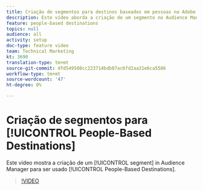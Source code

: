 ```yaml
---
title: Criação de segmentos para destinos baseados em pessoas no Adobe Audience Manager
description: Este vídeo aborda a criação de um segmento no Audience Manager para ser usado em Destinos baseados em pessoas.
feature: people-based destinations
topics: null
audience: all
activity: setup
doc-type: feature video
team: Technical Marketing
kt: 3690
translation-type: tm+mt
source-git-commit: dfd549508cc223714bdb07ac6fd2aa31e6ca5586
workflow-type: tm+mt
source-wordcount: '47'
ht-degree: 0%

---
```



# Criação de segmentos para [!UICONTROL People-Based Destinations]

Este vídeo mostra a criação de um [!UICONTROL segment] in Audience Manager para ser usado [!UICONTROL People-Based Destinations].

>[!VIDEO](https://video.tv.adobe.com/v/29236/?quality=12)
